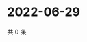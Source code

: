 # 2022-06-29

共 0 条

<!-- BEGIN WEIBO -->
<!-- 最后更新时间 Wed Jun 29 2022 00:25:40 GMT+0800 (China Standard Time) -->

<!-- END WEIBO -->
